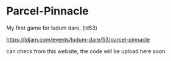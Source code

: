 # Parcel-Pinnacle
My first game for ludum dare, (ld53)

https://ldjam.com/events/ludum-dare/53/parcel-pinnacle

can check from this website, the code will be upload here soon
